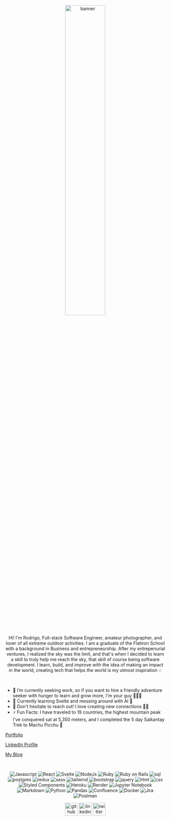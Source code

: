 <div align='center'>
<img src="_DSC4080-1.jpg" alt="banner" width='50%'/>
</div>
<br>
<div align='center'>

Hi! I'm Rodrigo, Full-stack Software Engineer, amateur photographer, and lover of all extreme outdoor activities. I am a graduate of the Flatiron School with a background in Business and entrepreneurship.  After my entrepenurial ventures, I realized the sky was the limit, and that's when I decided to learn a skill to truly help me reach the sky, that skill of course being software development.  I learn, build, and improve with the idea of making an impact in the world, creating tech that helps the world is my utmost inspiration 💡
  
</div>
<br>


- 🔭 I’m currently seeking work, so if you want to hire a friendly adventure seeker with hunger to learn and grow more, I'm your guy 🙋🏻‍♂️
- 🌱 Currently learning Svelte and messing around with AI 🤖 
- 💬 Don't hesitate to reach out! I love creating new connections 🤜🤛
- ⚡ Fun Facts: I have traveled to 19 countries, the highest mountain peak I've conquered sat at 5,350 meters, and I completed the 5 day Salkantay Trek to Machu Picchu 🥾

[Portfolio](https://rodrigoqalba.github.io/portfolio/)

[LinkedIn Profile](https://www.linkedin.com/in/rodrigoqalba/)

[My Blog](https://medium.com/@rodrigoalba)

<br>

<div align='center'>

  
![Javascript](https://img.shields.io/badge/JavaScript-323330?style=for-the-badge&logo=javascript&logoColor=F7DF1E)
![React](https://img.shields.io/badge/React-20232A?style=for-the-badge&logo=react&logoColor=61DAFB)
![Svelte](https://img.shields.io/badge/Svelte-4A4A55?style=for-the-badge&logo=svelte&logoColor=FF3E00)
![NodeJs](https://img.shields.io/badge/Node.js-339933?style=for-the-badge&logo=nodedotjs&logoColor=white)
![Ruby](https://img.shields.io/badge/Ruby-CC342D?style=for-the-badge&logo=ruby&logoColor=white)
![Ruby on Rails](https://img.shields.io/badge/Ruby_on_Rails-CC0000?style=for-the-badge&logo=ruby-on-rails&logoColor=white)
![sql](https://img.shields.io/badge/MySQL-005C84?style=for-the-badge&logo=mysql&logoColor=white)
![postgres](https://img.shields.io/badge/PostgreSQL-316192?style=for-the-badge&logo=postgresql&logoColor=white)
![redux](https://img.shields.io/badge/Redux-593D88?style=for-the-badge&logo=redux&logoColor=white)
![sass](https://img.shields.io/badge/Sass-CC6699?style=for-the-badge&logo=sass&logoColor=white)
![tailwind](https://img.shields.io/badge/Tailwind_CSS-38B2AC?style=for-the-badge&logo=tailwind-css&logoColor=white)
![bootstrap](https://img.shields.io/badge/Bootstrap-563D7C?style=for-the-badge&logo=bootstrap&logoColor=white)
![jquery](https://img.shields.io/badge/jQuery-0769AD?style=for-the-badge&logo=jquery&logoColor=white)
![html](https://img.shields.io/badge/HTML5-E34F26?style=for-the-badge&logo=html5&logoColor=white)
![css](https://img.shields.io/badge/CSS3-1572B6?style=for-the-badge&logo=css3&logoColor=white)
![Styled Components](https://img.shields.io/badge/styled--components-DB7093?style=for-the-badge&logo=styled-components&logoColor=white)
![Heroku](https://img.shields.io/badge/heroku-%23430098.svg?style=for-the-badge&logo=heroku&logoColor=white)
![Render](https://img.shields.io/badge/Render-%46E3B7.svg?style=for-the-badge&logo=render&logoColor=white)
![Jupyter Notebook](https://img.shields.io/badge/jupyter-%23FA0F00.svg?style=for-the-badge&logo=jupyter&logoColor=white)
![Markdown](https://img.shields.io/badge/markdown-%23000000.svg?style=for-the-badge&logo=markdown&logoColor=white)
![Python](https://img.shields.io/badge/python-3670A0?style=for-the-badge&logo=python&logoColor=ffdd54)
![Pandas](https://img.shields.io/badge/pandas-%23150458.svg?style=for-the-badge&logo=pandas&logoColor=white)
![Confluence](https://img.shields.io/badge/confluence-%23172BF4.svg?style=for-the-badge&logo=confluence&logoColor=white)
![Docker](https://img.shields.io/badge/docker-%230db7ed.svg?style=for-the-badge&logo=docker&logoColor=white)
![Jira](https://img.shields.io/badge/jira-%230A0FFF.svg?style=for-the-badge&logo=jira&logoColor=white)
![Postman](https://img.shields.io/badge/Postman-FF6C37?style=for-the-badge&logo=postman&logoColor=white)


  
</div>  
  

<div align='center'>
  
[<img src='https://camo.githubusercontent.com/b079fe922f00c4b86f1b724fbc2e8141c468794ce8adbc9b7456e5e1ad09c622/68747470733a2f2f6564656e742e6769746875622e696f2f537570657254696e7949636f6e732f696d616765732f7376672f6769746875622e737667' alt='github' height='40'>](https://github.com/rodrigoqalba)  [<img src='https://camo.githubusercontent.com/c8a9c5b414cd812ad6a97a46c29af67239ddaeae08c41724ff7d945fb4c047e5/68747470733a2f2f6564656e742e6769746875622e696f2f537570657254696e7949636f6e732f696d616765732f7376672f6c696e6b6564696e2e737667' alt='linkedin' height='40'>](https://www.linkedin.com/in/rodrigoqalba/) 
[<img src='https://camo.githubusercontent.com/35b0b8bfbd8840f35607fb56ad0a139047fd5d6e09ceb060c5c6f0a5abd1044c/68747470733a2f2f6564656e742e6769746875622e696f2f537570657254696e7949636f6e732f696d616765732f7376672f747769747465722e737667' alt='twitter' height='40'>](https://twitter.com/achachairus)  
  
</div>
